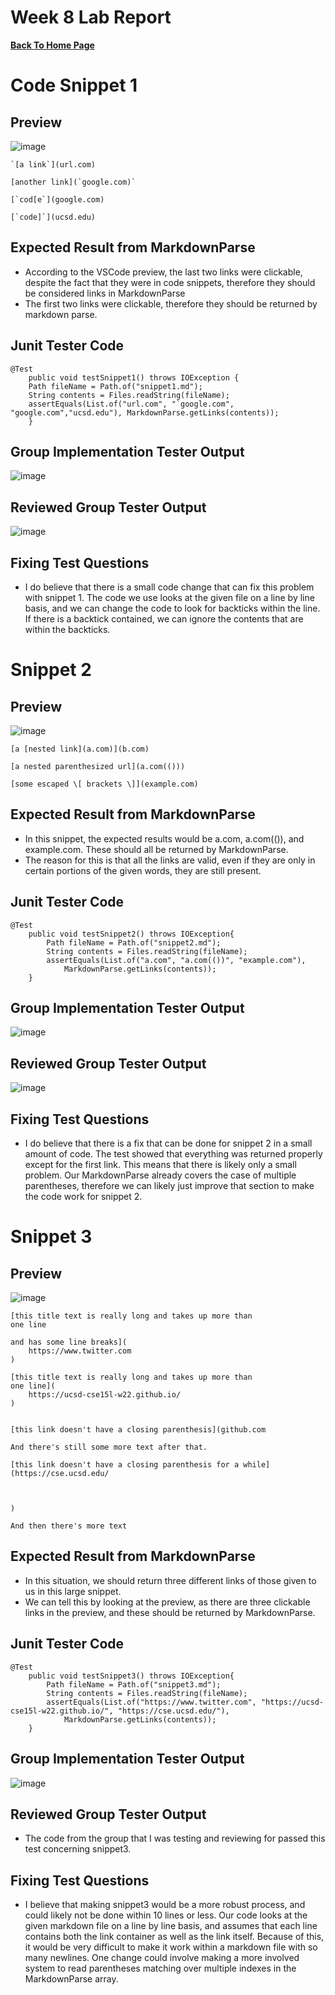 # Week 8 Lab Report

[__Back To Home Page__](https://russmaster76.github.io/cse15l-lab-reports/)

# Code Snippet 1

## Preview

![image](Lab8pic1.PNG)

```
`[a link`](url.com)

[another link](`google.com)`

[`cod[e`](google.com)

[`code]`](ucsd.edu)
```

## Expected Result from MarkdownParse

- According to the VSCode preview, the last two links were clickable, despite the fact that they were in code snippets, therefore they should be considered links in MarkdownParse
- The first two links were clickable, therefore they should be returned by markdown parse.

## Junit Tester Code

```
@Test
    public void testSnippet1() throws IOException {
    Path fileName = Path.of("snippet1.md");
    String contents = Files.readString(fileName);
    assertEquals(List.of("url.com", "`google.com", "google.com","ucsd.edu"), MarkdownParse.getLinks(contents));
    }
```

## Group Implementation Tester Output

![image](Lab8pic2.PNG)

## Reviewed Group Tester Output

![image](Lab8pic8.PNG)

## Fixing Test Questions

- I do believe that there is a small code change that can fix this problem with snippet 1. The code we use looks at the given file on a line by line basis, and we can change the code to look for backticks within the line. If there is a backtick contained, we can ignore the contents that are within the backticks.

# Snippet 2

## Preview

![image](Lab8pic3.PNG)

```
[a [nested link](a.com)](b.com)

[a nested parenthesized url](a.com(()))

[some escaped \[ brackets \]](example.com)
```

## Expected Result from MarkdownParse

- In this snippet, the expected results would be a.com, a.com(()), and example.com. These should all be returned by MarkdownParse.
- The reason for this is that all the links are valid, even if they are only in certain portions of the given words, they are still present.

## Junit Tester Code

```
@Test
    public void testSnippet2() throws IOException{
        Path fileName = Path.of("snippet2.md");
        String contents = Files.readString(fileName);
        assertEquals(List.of("a.com", "a.com(())", "example.com"),
            MarkdownParse.getLinks(contents));
    }
```

## Group Implementation Tester Output

![image](lab8pic4.PNG)

## Reviewed Group Tester Output

![image](Lab8pic7.PNG)

## Fixing Test Questions

- I do believe that there is a fix that can be done for snippet 2 in a small amount of code. The test showed that everything was returned properly except for the first link. This means that there is likely only a small problem. Our MarkdownParse already covers the case of multiple parentheses, therefore we can likely just improve that section to make the code work for snippet 2.

# Snippet 3

## Preview

![image](Lab8pic5.PNG)

```
[this title text is really long and takes up more than 
one line

and has some line breaks](
    https://www.twitter.com
)

[this title text is really long and takes up more than 
one line](
    https://ucsd-cse15l-w22.github.io/
)


[this link doesn't have a closing parenthesis](github.com

And there's still some more text after that.

[this link doesn't have a closing parenthesis for a while](https://cse.ucsd.edu/



)

And then there's more text
```

## Expected Result from MarkdownParse

- In this situation, we should return three different links of those given to us in this large snippet.
- We can tell this by looking at the preview, as there are three clickable links in the preview, and these should be returned by MarkdownParse.

## Junit Tester Code

```
@Test
    public void testSnippet3() throws IOException{
        Path fileName = Path.of("snippet3.md");
        String contents = Files.readString(fileName);
        assertEquals(List.of("https://www.twitter.com", "https://ucsd-cse15l-w22.github.io/", "https://cse.ucsd.edu/"),
            MarkdownParse.getLinks(contents));
    }
```

## Group Implementation Tester Output

![image](Lab8pic6.PNG)

## Reviewed Group Tester Output

- The code from the group that I was testing and reviewing for passed this test concerning snippet3.

## Fixing Test Questions

- I believe that making snippet3 would be a more robust process, and could likely not be done within 10 lines or less. Our code looks at the given markdown file on a line by line basis, and assumes that each line contains both the link container as well as the link itself. Because of this, it would be very difficult to make it work within a markdown file with so many newlines. One change could involve making a more involved system to read parentheses matching over multiple indexes in the MarkdownParse array.
